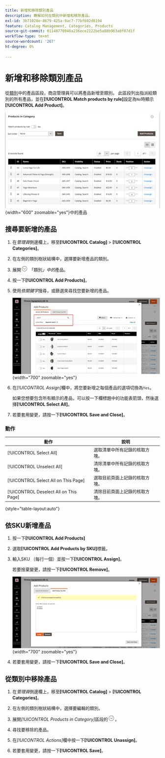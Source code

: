 ```yaml
---
title: 新增和移除類別產品
description: 瞭解如何在類別中新增和移除產品。
exl-id: 3b71028e-8679-425a-9ac7-77bf692d0194
feature: Catalog Management, Categories, Products
source-git-commit: 01148770946a236ece2122be5a88b963a0f07d1f
workflow-type: tm+mt
source-wordcount: '267'
ht-degree: 0%

---
```


# 新增和移除類別產品

從[類別](categories-product-assignments.md)中的產品區段，商店管理員可以將產品新增至類別。 此區段列出指派給類別的所有產品，並在&#x200B;**[!UICONTROL Match products by rule]**&#x200B;設定為`No`時顯示&#x200B;**[!UICONTROL Add Product]**。

![類別區段](./assets/category-products-in-category.png){width="600" zoomable="yes"}中的產品

## 搜尋要新增的產品

1. 在&#x200B;_管理員_&#x200B;側邊欄上，移至&#x200B;**[!UICONTROL Catalog]** > **[!UICONTROL Categories]**。

1. 在左側的類別樹狀結構中，選擇要新增產品的類別。

1. 展開![展開選擇器](../assets/icon-display-expand.png) 「類別&#x200B;_」中的_&#x200B;產品。

1. 按一下&#x200B;**[!UICONTROL Add Products]**。

1. 使用&#x200B;_依關鍵字_&#x200B;搜尋，或篩選來尋找您要新增的產品。

   ![搜尋所有產品索引標籤](./assets/search-all-product.png){width="700" zoomable="yes"}

1. 在&#x200B;_[!UICONTROL Assign]_&#x200B;欄中，將您要新增之每個產品的選項切換為`Yes`。

   如果您想要包含所有顯示的產品，可以按一下欄標題中的功能表箭頭，然後選擇&#x200B;**[!UICONTROL Select All]**。

1. 若要套用變更，請按一下&#x200B;**[!UICONTROL Save and Close]**。

### 動作

| 動作 | 說明 |
|--- |--- |
| [!UICONTROL Select All] | 選取清單中所有記錄的核取方塊。 |
| [!UICONTROL Unselect All] | 清除清單中所有記錄的核取方塊。 |
| [!UICONTROL Select All on This Page] | 選取目前頁面上記錄的核取方塊。 |
| [!UICONTROL Deselect All on This Page] | 清除目前頁面上記錄的核取方塊。 |

{style="table-layout:auto"}

## 依SKU新增產品

1. 按一下&#x200B;**[!UICONTROL Add Products]**

1. 選取&#x200B;**[!UICONTROL Add Products by SKU]**&#x200B;標籤。

1. 輸入SKU （每行一個）並按一下&#x200B;**[!UICONTROL Assign]**。

   若要捨棄變更，請按一下&#x200B;**[!UICONTROL Remove]**。

   ![依SKU索引標籤新增產品](./assets/add-product-by-sku.png){width="700" zoomable="yes"}

1. 若要套用變更，請按一下&#x200B;**[!UICONTROL Save and Close]**。

## 從類別中移除產品

1. 在&#x200B;_管理員_&#x200B;側邊欄上，移至&#x200B;**[!UICONTROL Catalog]** > **[!UICONTROL Categories]**。

1. 在左側的類別樹狀結構中，選擇要編輯的類別。

1. 展開&#x200B;_[!UICONTROL Products in Category]_&#x200B;區段的![擴充選擇器](../assets/icon-display-expand.png)。

1. 尋找要移除的產品。

1. 在&#x200B;_[!UICONTROL Actions]_&#x200B;欄中按一下&#x200B;**[!UICONTROL Unassign]**。

1. 若要套用變更，請按一下&#x200B;**[!UICONTROL Save]**。
